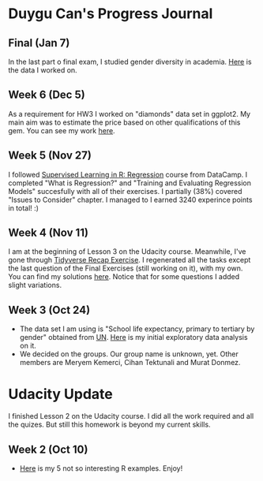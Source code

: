 # Duygu Can's Progress Journal 

## Final (Jan 7)
In the last part o final exam, I studied gender diversity in academia. [Here](files/Academy.Rdata) is the data I worked on.

## Week 6 (Dec 5)

As a requirement for HW3 I worked on "diamonds" data set in ggplot2. My main aim was to estimate the price based on other qualifications of this gem.
You can see my work [here](files/HW3_Diamonds.html).

## Week 5 (Nov 27)

I followed [Supervised Learning in R: Regression](https://www.datacamp.com/courses/supervised-learning-in-r-regression) course from DataCamp. I completed "What is Regression?" and "Training and Evaluating Regression Models" succesfully with all of their exercises. I partially (38%) covered "Issues to Consider" chapter.  I managed to I earned 3240 experince points in total! :)

## Week 4 (Nov 11)

I am at the beginning of Lesson 3 on the Udacity course. Meanwhile, I've gone through [Tidyverse Recap Exercise](https://mef-bda503.github.io/files/tidyverse_recap_p1.html).
I regenerated all the tasks except the last question of the Final Exercises (still working on it), with my own. You can find my solutions [here](files/Travel_and_Weather.html).
Notice that for some questions I added slight variations.

## Week 3 (Oct 24)

+ The data set I am using is "School life expectancy, primary to tertiary by gender" obtained from [UN](http://data.un.org/Data.aspx?d=GenderStat&f=inID%3a85). [Here](files/EDAonDS.html) is my initial exploratory data analysis on it.
+ We decided on the groups. Our group name is unknown, yet. Other members are Meryem Kemerci, Cihan Tektunali and Murat Donmez.

# Udacity Update
I finished Lesson 2 on the Udacity course. I did all the work required and all the quizes. But still this homework is beyond my current skills.

## Week 2 (Oct 10)

+ [Here](files/example_homework_1.html) is my 5 not so interesting R examples. Enjoy!
